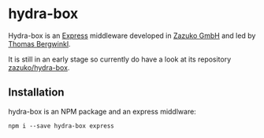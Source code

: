 # hydra-box

Hydra-box is an [Express](https://expressjs.com) middleware developed in [Zazuko GmbH][zazuko] and led by
[Thomas Bergwinkl][bergi].

It is still in an early stage so currently do have a look at its repository
[zazuko/hydra-box](https://github.com/zazuko/hydra-box).

## Installation

hydra-box is an NPM package and an express middlware:

```shell
npm i --save hydra-box express
```

[zazuko]: http://github.com/zazuko/
[bergi]: https://github.com/bergos/
